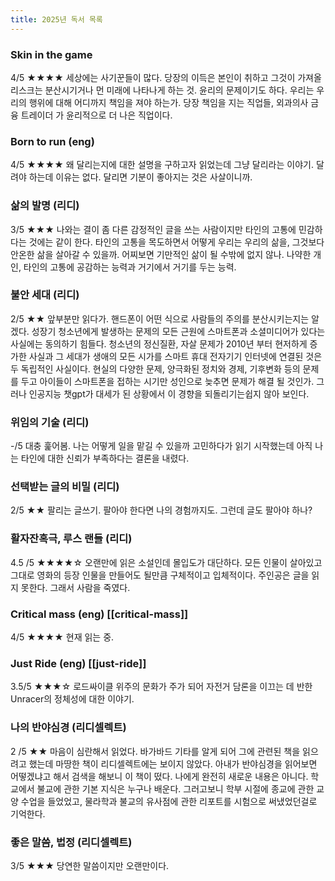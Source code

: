 ```yaml
---
title: 2025년 독서 목록
---
```


### Skin in the game 
4/5 ★★★★
세상에는 사기꾼들이 많다. 당장의 이득은 본인이 취하고 그것이 가져올 리스크는 분산시기거나 먼 미래에 나타나게 하는 것. 윤리의 문제이기도 하다. 우리는 우리의 행위에 대해 어디까지 책임을 져야 하는가. 당장 책임을 지는 직업들, 외과의사 금융 트레이더 가 윤리적으로 더 나은 직업이다.

### Born to run (eng)
4/5 ★★★★
왜 달리는지에 대한 설명을 구하고자 읽었는데 그냥 달리라는 이야기.
달려야 하는데 이유는 없다. 달리면 기분이 좋아지는 것은 사살이니까.

### 삶의 발명 (리디)
3/5 ★★★
나와는 결이 좀 다른 감정적인 글을 쓰는 사람이지만 타인의 고통에 민감하다는 것에는 같이 한다. 타인의 고통을 목도하면서 어떻게 우리는 우리의 삶을, 그것보다 안온한 삶을 살아갈 수 있을까. 어찌보면 기만적인 삶이 될 수밖에 없지 않나. 나약한 개인, 타인의 고통에 공감하는 능력과 거기에서 거기를 두는 능력.

### 불안 세대 (리디) 
2/5 ★★
앞부분만 읽다가. 핸드폰이 어떤 식으로 사람들의 주의를 분산시키는지는 알겠다. 성장기 청소년에게 발생하는 문제의 모든 근원에 스마트폰과 소셜미디어가 있다는 사실에는 동의하기 힘들다. 청소년의 정신질환, 자살 문제가 2010년 부터 현저하게 증가한 사실과 그 세대가 생애의 모든 시가를 스마트 휴대 전자기기 인터넷에 연결된 것은 두 독립적인 사실이다. 현실의 다양한 문제, 양극화된 정치와 경제, 기후변화 등의 문제를 두고 아이들이 스마트폰을 접하는 시기만 성인으로 늦추면 문제가 해결 될 것인가. 그러나 인공지능 챗gpt가 대세가 된 상황에서 이 경향을 되돌리기는쉽지 않아 보인다.

### 위임의 기술 (리디)
-/5
대충 훑어봄. 나는 어떻게 일을 맡길 수 있을까 고민하다가 읽기 시작했는데 아직 나는 타인에 대한 신뢰가 부족하다는 결론을 내렸다.

### 선택받는 글의 비밀 (리디)
2/5 ★★
팔리는 글쓰기. 팔아야 한다면 나의 경험까지도. 그런데 글도 팔아야 하나?


### 활자잔혹극, 루스 랜들 (리디)
4.5 /5 ★★★★☆
오랜만에 읽은 소설인데 몰입도가 대단하다. 모든 인물이 살아있고 그대로 영화의 등장 인물을 만들어도 될만큼 구체적이고 입체적이다. 주인공은 글을 읽지 못한다. 그래서 사람을 죽였다. 

### Critical mass (eng) [[critical-mass]]
4/5 ★★★★
현재 읽는 중.

### Just Ride (eng) [[just-ride]]
3.5/5 ★★★☆
로드싸이클 위주의 문화가 주가 되어 자전거 담론을 이끄는 데 반한 Unracer의 정체성에 대한 이야기.

### 나의 반야심경 (리디셀렉트)
2 /5 ★★
마음이 심란해서 읽었다. 바가바드 기타를 알게 되어 그에 관련된 책을 읽으려고 했는데 마땅한 책이 리디셀렉트에는 보이지 않았다.
아내가 반야심경을 읽어보면 어떻겠냐고 해서 검색을 해보니 이 책이 떴다.
나에게 완전히 새로운 내용은 아니다. 학교에서 불교에 관한 기본 지식은 누구나 배운다.
그러고보니 학부 시절에 종교에 관한 교양 수업을 들었었고, 물라학과 불교의 유사점에 관한 리포트를 시험으로 써냈었던걸로 기억한다.

### 좋은 말씀, 법정 (리디셀렉트)
3/5 ★★★
당연한 말씀이지만 오랜만이다.